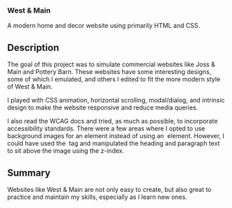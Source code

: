 ### West & Main

A modern home and decor website using primarily HTML and CSS.

## Description

The goal of this project was to simulate commercial websites like Joss & Main and Pottery Barn. These websites have some interesting designs, some of which I emulated, and others I edited to fit the more modern style of West & Main.

I played with CSS animation, horizontal scrolling, modal/dialog, and intrinsic design to make the website responsive and reduce media queries.

I also read the WCAG docs and tried, as much as possible, to incorporate accessibility standards. There were a few areas where I opted to use background images for an element instead of using an <img> element. However, I could have used the <img> tag and manipulated the heading and paragraph text to sit above the image using the z-index.

## Summary

Websites like West & Main are not only easy to create, but also great to practice and maintain my skills, especially as I learn new ones.
